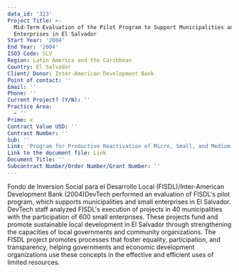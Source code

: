 ```yaml
---
data_id: '323'
Project Title: >-
  Mid-Term Evaluation of the Pilot Program to Support Municipalities and Small
  Enterprises in El Salvador
Start Year: '2004'
End Year: '2004'
ISO3 Code: SLV
Region: Latin America and the Caribbean
Country: El Salvador
Client/ Donor: Inter-American Development Bank
Point of contact: ''
Email: ''
Phone: ''
Current Project? (Y/N): ''
Practice Area:
  - ''
Prime: x
Contract Value USD: ''
Contract Number: ''
Sub: ''
Link: 'Program for Productive Reactivation of Micro, Small, and Medium Businesses'
Link to the document file: Link
Document Title: ''
Subcontract Number/Order Number/Grant Number: ''
---
```

Fondo de Inversion Social para el Desarrollo Local (FISDL)/Inter-American Development Bank (2004)DevTech performed an evaluation of FISDL's pilot program, which supports municipalities and small enterprises in El Salvador. DevTech staff analyzed FISDL's execution of projects in 40 municipalities with the participation of 600 small enterprises. These projects fund and promote sustainable local development in El Salvador through strengthening the capacities of local governments and community organizations. The FISDL project promotes processes that foster equality, participation, and transparency, helping governments and economic development organizations use these concepts in the effective and efficient uses of limited resources.